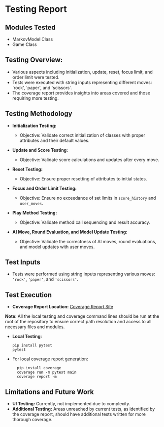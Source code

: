 # Testing Report

## Modules Tested
- MarkovModel Class
- Game Class

## Testing Overview:
- Various aspects including initialization, update, reset, focus limit, and order limit were tested.
- Tests were executed with string inputs representing different moves: 'rock', 'paper', and 'scissors'.
- The coverage report provides insights into areas covered and those requiring more testing.

## Testing Methodology
- **Initialization Testing:**
  - Objective: Validate correct initialization of classes with proper attributes and their default values.
  
- **Update and Score Testing:**
  - Objective: Validate score calculations and updates after every move.
  
- **Reset Testing:**
  - Objective: Ensure proper resetting of attributes to initial states.
  
- **Focus and Order Limit Testing:**
  - Objective: Ensure no exceedance of set limits in `score_history` and `user_moves`.

- **Play Method Testing:**
  - Objective: Validate method call sequencing and result accuracy.
  
- **AI Move, Round Evaluation, and Model Update Testing:**
  - Objective: Validate the correctness of AI moves, round evaluations, and model updates with user moves.


## Test Inputs
- Tests were performed using string inputs representing various moves: `'rock'`, `'paper'`, and `'scissors'`.

## Test Execution

- **Coverage Report Location:** [Coverage Report Site](https://app.codecov.io/gh/lina-ova/rockPaperScissors)

**Note**:
All the local testing and coverage command lines should be run at the root of the repository to ensure correct path resolution and access to all necessary files and modules.

- **Local Testing:**
  ```shell
  pip install pytest
  pytest
  ```

- For local coverage report generation:
    ```shell
      pip install coverage
      coverage run -m pytest main
      coverage report -m 
    ```

## Limitations and Future Work
- **UI Testing:** Currently, not implemented due to complexity.
- **Additional Testing:** Areas unreached by current tests, as identified by the coverage report, should have additional tests written for more thorough coverage.
